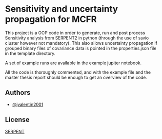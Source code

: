 
# Sensitivity and uncertainty propagation for MCFR

This project is a OOP code in order to generate, run and post process Sensitivity analysis from SERPENT2 in python (through the use of savio cluster however not mandatory). This also allows uncertainty propagation if grouped binary files of covariance data is pointed in the properties.json file in the template directory.

A set of example runs are available in the example jupiter notebook.

All the code is thoroughly commented, and with the example file and the master thesis report should be enough to get an overview of the code.

## Authors

- [@jvalentin2001](https://www.github.com/octokatherine)


## License

[SERPENT](https://serpent.vtt.fi/serpent/users.htm)


